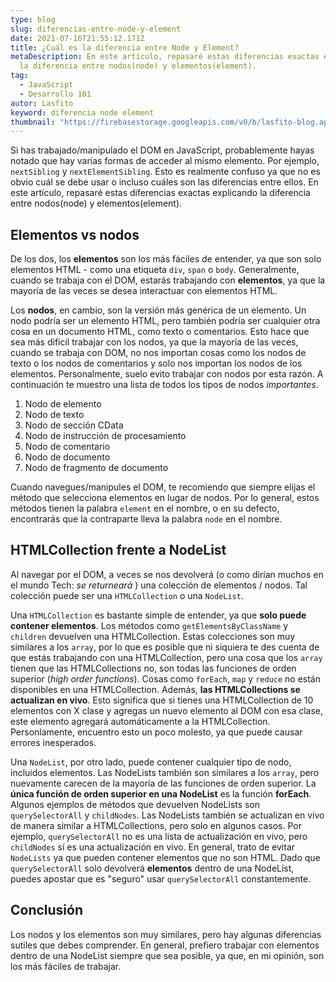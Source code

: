 ```yaml
---
type: blog
slug: diferencias-entre-node-y-element
date: 2021-07-16T21:55:12.171Z
title: ¿Cuál es la diferencia entre Node y Element?
metaDescription: En este artículo, repasaré estas diferencias exactas explicando
  la diferencia entre nodos(node) y elementos(element).
tag:
  - JavaScript
  - Desarrollo 101
autor: Lasfito
keyword: diferencia node element
thumbnail: "https://firebasestorage.googleapis.com/v0/b/lasfito-blog.appspot.com/o/diferencia-node-element.jpg?alt=media&token=934b640b-3381-4fac-af57-f98bd3973bb8"
---
```


Si has trabajado/manipulado el DOM en JavaScript, probablemente hayas notado que hay varias formas de acceder al mismo elemento. Por ejemplo, `nextSibling` y `nextElementSibling`. Esto es realmente confuso ya que no es obvio cuál se debe usar o incluso cuáles son las diferencias entre ellos. En este artículo, repasaré estas diferencias exactas explicando la diferencia entre nodos(node) y elementos(element).

## Elementos vs nodos

De los dos, los **elementos** son los más fáciles de entender, ya que son solo elementos HTML - como una etiqueta `div`, `span` o `body`. Generalmente, cuando se trabaja con el DOM, estarás trabajando con **elementos**, ya que la mayoría de las veces se desea interactuar con elementos HTML.

Los **nodos**, en cambio, son la versión más genérica de un elemento. Un nodo podría ser un elemento HTML, pero también podría ser cualquier otra cosa en un documento HTML, como texto o comentarios. Esto hace que sea más difícil trabajar con los nodos, ya que la mayoría de las veces, cuando se trabaja con DOM, no nos importan cosas como los nodos de texto o los nodos de comentarios y solo nos importan los nodos de los elementos. Personalmente, suelo evito trabajar con nodos por esta razón. A continuación te muestro una lista de todos los tipos de nodos _importantes_.

1. Nodo de elemento
2. Nodo de texto
3. Nodo de sección CData
4. Nodo de instrucción de procesamiento
5. Nodo de comentario
6. Nodo de documento
7. Nodo de fragmento de documento

Cuando navegues/manipules el DOM, te recomiendo que siempre elijas el método que selecciona elementos en lugar de nodos. Por lo general, estos métodos tienen la palabra `element` en el nombre, o en su defecto, encontrarás que la contraparte lleva la palabra `node` en el nombre.

## HTMLCollection frente a NodeList

Al navegar por el DOM, a veces se nos devolverá (o como dirían muchos en el mundo Tech: _se returneará_ ) una colección de elementos / nodos. Tal colección puede ser una `HTMLCollection` o una `NodeList`.

Una `HTMLCollection` es bastante simple de entender, ya que **solo puede contener elementos**. Los métodos como `getElementsByClassName` y `children` devuelven una HTMLCollection. Estas colecciones son muy similares a los `array`, por lo que es posible que ni siquiera te des cuenta de que estás trabajando con una HTMLCollection, pero una cosa que los `array` tienen que las HTMLCollections no, son todas las funciones de orden superior (_high order functions_). Cosas como `forEach`, `map` y `reduce` no están disponibles en una HTMLCollection. Además, **las HTMLCollections se actualizan en vivo**. Esto significa que si tienes una HTMLCollection de 10 elementos con X clase y agregas un nuevo elemento al DOM con esa clase, este elemento agregará automáticamente a la HTMLCollection. Personlamente, encuentro esto un poco molesto, ya que puede causar errores inesperados.

Una `NodeList`, por otro lado, puede contener cualquier tipo de nodo, incluidos elementos. Las NodeLists también son similares a los `array`, pero nuevamente carecen de la mayoría de las funciones de orden superior. La **única función de orden superior en una NodeList** es la función **forEach**. Algunos ejemplos de métodos que devuelven NodeLists son `querySelectorAll` y `childNodes`. Las NodeLists también se actualizan en vivo de manera similar a HTMLCollections, pero solo en algunos casos. Por ejemplo, `querySelectorAll` no es una lista de actualización en vivo, pero `childNodes` sí es una actualización en vivo. En general, trato de evitar `NodeLists` ya que pueden contener elementos que no son HTML. Dado que `querySelectorAll` solo devolverá **elementos** dentro de una NodeList, puedes apostar que es "seguro" usar `querySelectorAll` constantemente.

## Conclusión

Los nodos y los elementos son muy similares, pero hay algunas diferencias sutiles que debes comprender. En general, prefiero trabajar con elementos dentro de una NodeList siempre que sea posible, ya que, en mi opinión, son los más fáciles de trabajar.
